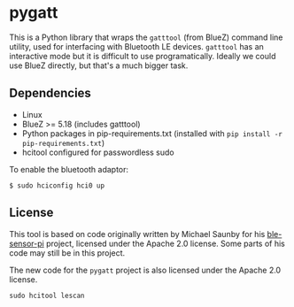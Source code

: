 pygatt
=======

This is a Python library that wraps the `gatttool` (from BlueZ) command line
utility, used for interfacing with Bluetooth LE devices. `gatttool` has an
interactive mode but it is difficult to use programatically. Ideally we could
use BlueZ directly, but that's a much bigger task.

## Dependencies

* Linux
* BlueZ >= 5.18 (includes gatttool)
* Python packages in pip-requirements.txt (installed with `pip install -r pip-requirements.txt`)
* hcitool configured for passwordless sudo

To enable the bluetooth adaptor:

    $ sudo hciconfig hci0 up

## License

This tool is based on code originally written by Michael Saunby for his
[ble-sensor-pi](https://github.com/msaunby/ble-sensor-pi) project, licensed
under the Apache 2.0 license. Some parts of his code may still be in this
project.

The new code for the `pygatt` project is also licensed under the Apache 2.0
license.

    sudo hcitool lescan
